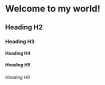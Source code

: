 # Welcome to my world!

## Heading H2
### Heading H3
#### Heading H4
##### Heading H5
###### Heading H6